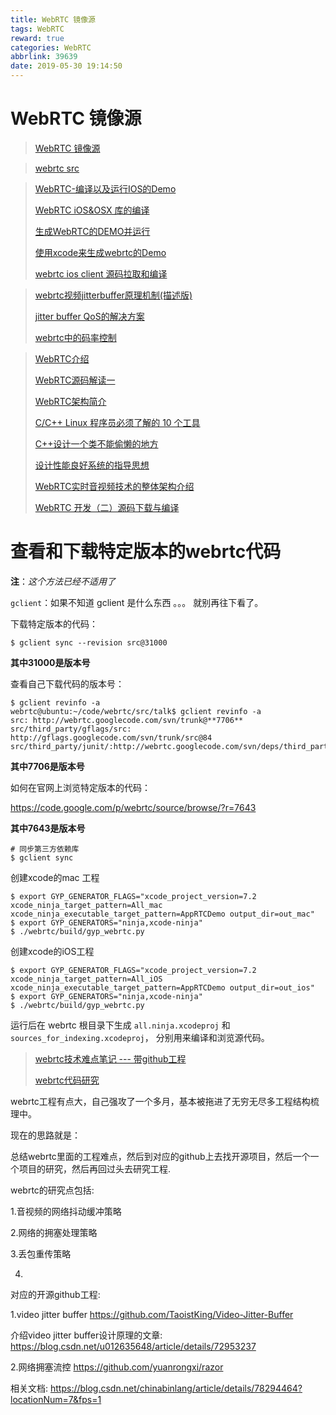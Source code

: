 ```yaml
---
title: WebRTC 镜像源
tags: WebRTC
reward: true
categories: WebRTC
abbrlink: 39639
date: 2019-05-30 19:14:50
---
```


# WebRTC 镜像源

> [WebRTC 镜像源](https://webrtc.agora.io/mirror/)

> [webrtc src](http://120.92.49.206:3232/chromiumsrc/webrtc)

> [WebRTC-编译以及运行IOS的Demo](<https://www.jianshu.com/p/1b4c79b45055>)
>
> [WebRTC iOS&OSX 库的编译](<http://www.enkichen.com/2017/05/12/webrtc-ios-build/>)
>
> [生成WebRTC的DEMO并运行](<https://www.binss.me/blog/build-webrtc-demo-and-run/>)
>
> [使用xcode来生成webrtc的Demo](<https://www.binss.me/blog/use-xcode-to-bulid-webrtc-demo/>)
>
> [webrtc ios client 源码拉取和编译](<https://blog.csdn.net/liwenlong_only/article/details/79422673>)

> [webrtc视频jitterbuffer原理机制(描述版)](<https://www.jianshu.com/p/bd10d60cebcd>)
>
> [jitter buffer QoS的解决方案](https://www.cnblogs.com/lidabo/p/6846548.html)
>
> [webrtc中的码率控制](<https://blog.csdn.net/chinabinlang/article/details/78294464?locationNum=7&fps=1>)

> [WebRTC介绍](<https://github.com/bovinphang/WebRTC>)
>
> [WebRTC源码解读一](<https://blog.csdn.net/languobeibei/article/details/77447081>)
>
> [WebRTC架构简介](<https://blog.csdn.net/fishmai/article/details/69681595>)
>
> [C/C++ Linux 程序员必须了解的 10 个工具](<https://blog.csdn.net/temotemo/article/details/7917010>)
>
> [C++设计一个类不能偷懒的地方](<https://blog.csdn.net/temotemo/article/details/7763040>)
>
> [设计性能良好系统的指导思想](<https://blog.csdn.net/temotemo/article/details/7696215>)
>
> [WebRTC实时音视频技术的整体架构介绍](<http://www.52im.net/thread-284-1-1.html>)
>
> [WebRTC 开发（二）源码下载与编译](<https://depthlove.github.io/2019/05/02/webrtc-development-2-source-code-download-and-build/>)

# 查看和下载特定版本的webrtc代码

**注**：*这个方法已经不适用了*

`gclient`：如果不知道 gclient 是什么东西 。。。 就别再往下看了。

下载特定版本的代码：

```shell
$ gclient sync --revision src@31000
```

**其中31000是版本号**

查看自己下载代码的版本号：

```shell
$ gclient revinfo -a
webrtc@ubuntu:~/code/webrtc/src/talk$ gclient revinfo -a
src: http://webrtc.googlecode.com/svn/trunk@**7706**
src/third_party/gflags/src: http://gflags.googlecode.com/svn/trunk/src@84
src/third_party/junit/:http://webrtc.googlecode.com/svn/deps/third_party/junit@3367
```

**其中7706是版本号**

如何在官网上浏览特定版本的代码：

https://code.google.com/p/webrtc/source/browse/?r=7643

**其中7643是版本号**

```shell
# 同步第三方依赖库
$ gclient sync
```





创建xcode的mac 工程

```shell
$ export GYP_GENERATOR_FLAGS="xcode_project_version=7.2 xcode_ninja_target_pattern=All_mac xcode_ninja_executable_target_pattern=AppRTCDemo output_dir=out_mac"
$ export GYP_GENERATORS="ninja,xcode-ninja"
$ ./webrtc/build/gyp_webrtc.py 
```

创建xcode的iOS工程 

```shell
$ export GYP_GENERATOR_FLAGS="xcode_project_version=7.2 xcode_ninja_target_pattern=All_iOS xcode_ninja_executable_target_pattern=AppRTCDemo output_dir=out_ios"
$ export GYP_GENERATORS="ninja,xcode-ninja"
$ ./webrtc/build/gyp_webrtc.py 
```

运行后在 webrtc 根目录下生成 `all.ninja.xcodeproj` 和 `sources_for_indexing.xcodeproj`， 分别用来编译和浏览源代码。





> [webrtc技术难点笔记 --- 带github工程](<https://blog.csdn.net/zhangkai19890929/article/details/84590332>)
>
> [webrtc代码研究](https://blog.csdn.net/zhangkai19890929/article/category/7955356)

webrtc工程有点大，自己强攻了一个多月，基本被拖进了无穷无尽多工程结构梳理中。

现在的思路就是：

总结webrtc里面的工程难点，然后到对应的github上去找开源项目，然后一个一个项目的研究，然后再回过头去研究工程.

webrtc的研究点包括:

1.音视频的网络抖动缓冲策略

2.网络的拥塞处理策略

3.丢包重传策略

4.

对应的开源github工程:

1.video jitter buffer https://github.com/TaoistKing/Video-Jitter-Buffer

介绍video jitter buffer设计原理的文章: https://blog.csdn.net/u012635648/article/details/72953237

2.网络拥塞流控 https://github.com/yuanrongxi/razor

相关文档: https://blog.csdn.net/chinabinlang/article/details/78294464?locationNum=7&fps=1

